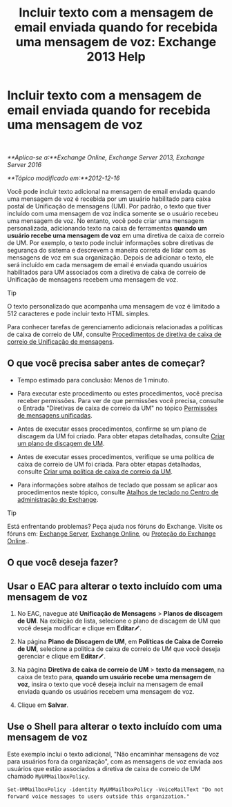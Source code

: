 ﻿---
title: 'Incluir texto com a mensagem de email enviada quando for recebida uma mensagem de voz: Exchange 2013 Help'
TOCTitle: Incluir texto com a mensagem de email enviada quando for recebida uma mensagem de voz
ms:assetid: b2eec29c-e5eb-4263-80d8-0b9813dd56dc
ms:mtpsurl: https://technet.microsoft.com/pt-br/library/Bb201718(v=EXCHG.150)
ms:contentKeyID: 51407896
ms.date: 05/22/2018
mtps_version: v=EXCHG.150
ms.translationtype: MT
---

# Incluir texto com a mensagem de email enviada quando for recebida uma mensagem de voz

 

_**Aplica-se a:**Exchange Online, Exchange Server 2013, Exchange Server 2016_

_**Tópico modificado em:**2012-12-16_

Você pode incluir texto adicional na mensagem de email enviada quando uma mensagem de voz é recebida por um usuário habilitado para caixa postal de Unificação de mensagens (UM). Por padrão, o texto que tiver incluído com uma mensagem de voz indica somente se o usuário recebeu uma mensagem de voz. No entanto, você pode criar uma mensagem personalizada, adicionando texto na caixa de ferramentas **quando um usuário recebe uma mensagem de voz** em uma diretiva de caixa de correio de UM. Por exemplo, o texto pode incluir informações sobre diretivas de segurança do sistema e descrevem a maneira correta de lidar com as mensagens de voz em sua organização. Depois de adicionar o texto, ele será incluído em cada mensagem de email é enviada quando usuários habilitados para UM associados com a diretiva de caixa de correio de Unificação de mensagens recebem uma mensagem de voz.


> [!TIP]
> O texto personalizado que acompanha uma mensagem de voz é limitado a 512 caracteres e pode incluir texto HTML simples.



Para conhecer tarefas de gerenciamento adicionais relacionadas a políticas de caixa de correio de UM, consulte [Procedimentos de diretiva de caixa de correio de Unificação de mensagens](um-mailbox-policy-procedures-exchange-2013-help.md).

## O que você precisa saber antes de começar?

  - Tempo estimado para conclusão: Menos de 1 minuto.

  - Para executar este procedimento ou estes procedimentos, você precisa receber permissões. Para ver de que permissões você precisa, consulte o Entrada "Diretivas de caixa de correio da UM" no tópico [Permissões de mensagens unificadas](unified-messaging-permissions-exchange-2013-help.md).

  - Antes de executar esses procedimentos, confirme se um plano de discagem da UM foi criado. Para obter etapas detalhadas, consulte [Criar um plano de discagem de UM](create-a-um-dial-plan-exchange-2013-help.md).

  - Antes de executar esses procedimentos, verifique se uma política de caixa de correio de UM foi criada. Para obter etapas detalhadas, consulte [Criar uma política de caixa de correio da UM](create-a-um-mailbox-policy-exchange-2013-help.md).

  - Para informações sobre atalhos de teclado que possam se aplicar aos procedimentos neste tópico, consulte [Atalhos de teclado no Centro de administração do Exchange](keyboard-shortcuts-in-the-exchange-admin-center-exchange-online-protection-help.md).


> [!TIP]
> Está enfrentando problemas? Peça ajuda nos fóruns do Exchange. Visite os fóruns em: <A href="https://go.microsoft.com/fwlink/p/?linkid=60612">Exchange Server</A>, <A href="https://go.microsoft.com/fwlink/p/?linkid=267542">Exchange Online</A>, ou <A href="https://go.microsoft.com/fwlink/p/?linkid=285351">Proteção do Exchange Online</A>..



## O que você deseja fazer?

## Usar o EAC para alterar o texto incluído com uma mensagem de voz

1.  No EAC, navegue até **Unificação de Mensagens** \> **Planos de discagem de UM**. Na exibição de lista, selecione o plano de discagem de UM que você deseja modificar e clique em **Editar**![Ícone de edição](images/JJ218640.6f53ccb2-1f13-4c02-bea0-30690e6ea71d(EXCHG.150).gif "Ícone de edição").

2.  Na página **Plano de Discagem de UM**, em **Políticas de Caixa de Correio de UM**, selecione a política de caixa de correio de UM que você deseja gerenciar e clique em **Editar**![Ícone de edição](images/JJ218640.6f53ccb2-1f13-4c02-bea0-30690e6ea71d(EXCHG.150).gif "Ícone de edição").

3.  Na página **Diretiva de caixa de correio de UM** \> **texto da mensagem**, na caixa de texto para, **quando um usuário recebe uma mensagem de voz**, insira o texto que você deseja incluir na mensagem de email enviada quando os usuários recebem uma mensagem de voz.

4.  Clique em **Salvar**.

## Use o Shell para alterar o texto incluído com uma mensagem de voz

Este exemplo inclui o texto adicional, "Não encaminhar mensagens de voz para usuários fora da organização", com as mensagens de voz enviada aos usuários que estão associados a diretiva de caixa de correio de UM chamado `MyUMMailboxPolicy`.

    Set-UMMailboxPolicy -identity MyUMMailboxPolicy -VoiceMailText "Do not forward voice messages to users outside this organization."


